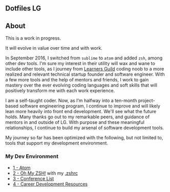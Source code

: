 ## Dotfiles LG

## About

This is a work in progress.

It will evolve in value over time and with work.

In September 2016, I switched from `sublime` to `atom` and added `zsh`, among other dev tools.  I'm sure my interest in their utility will wax and wane to include other tools, as I journey from [Learners Guild](https://learnersguild.org/) coding noob to a more realized and relevant technical startup founder and software engineer. With a few more tools and the help of mentors and friends, I work to gain mastery over the ever evolving coding languages and soft skills that will positively transform me with each work experience.

I am a self-taught coder. Now, as I'm halfway into a ten-month project-based software engineering program, I continue to improve and will likely lean more heavily into front end development. We'll see what the future holds. Many thanks go out to my remarkable peers, and guidance of mentors in and outside of LG. With purpose and these meaningful relationships, I continue to build my arsenal of software development tools.

My journey so far has been optimized with the following, but not limited to, tools that support my development environment.

### My Dev Environment

- [1 - Atom](https://atom.io/)
- [2 - Oh My ZSH!](http://ohmyz.sh/) with my [.zshrc](https://github.com/Elleyes/dotfiles-lg/blob/master/.zshrc)
- [3 - Conference List]( )
- [4 - Career Development Resources]( )
